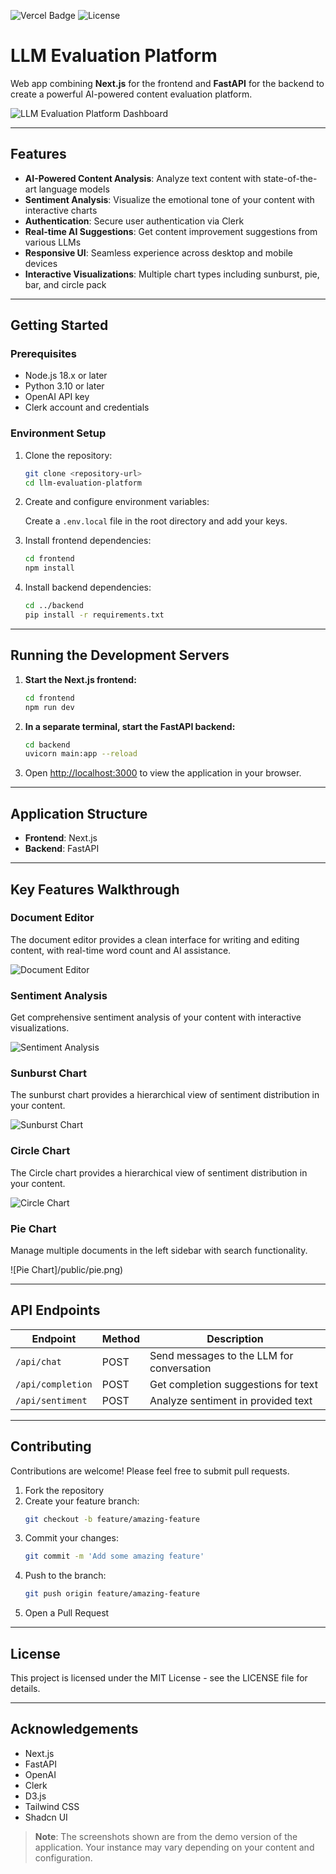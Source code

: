 ![Vercel Badge](https://deploy-badge.vercel.app/vercel/deploy-badge) ![License](https://img.shields.io/badge/license-MIT-blue)

# LLM Evaluation Platform

Web app combining **Next.js** for the frontend and **FastAPI** for the backend to create a powerful AI-powered content evaluation platform.

![LLM Evaluation Platform Dashboard](/public/dashboard.png)

---

## Features

- **AI-Powered Content Analysis**: Analyze text content with state-of-the-art language models
- **Sentiment Analysis**: Visualize the emotional tone of your content with interactive charts
- **Authentication**: Secure user authentication via Clerk
- **Real-time AI Suggestions**: Get content improvement suggestions from various LLMs
- **Responsive UI**: Seamless experience across desktop and mobile devices
- **Interactive Visualizations**: Multiple chart types including sunburst, pie, bar, and circle pack

---

## Getting Started

### Prerequisites

- Node.js 18.x or later
- Python 3.10 or later
- OpenAI API key
- Clerk account and credentials

### Environment Setup

1. Clone the repository:

   ```bash
   git clone <repository-url>
   cd llm-evaluation-platform
   ```

2. Create and configure environment variables:

   Create a `.env.local` file in the root directory and add your keys.

3. Install frontend dependencies:

   ```bash
   cd frontend
   npm install
   ```

4. Install backend dependencies:
   ```bash
   cd ../backend
   pip install -r requirements.txt
   ```

---

## Running the Development Servers

1. **Start the Next.js frontend:**

   ```bash
   cd frontend
   npm run dev
   ```

2. **In a separate terminal, start the FastAPI backend:**

   ```bash
   cd backend
   uvicorn main:app --reload
   ```

3. Open [http://localhost:3000](http://localhost:3000) to view the application in your browser.

---

## Application Structure

- **Frontend**: Next.js
- **Backend**: FastAPI

---

## Key Features Walkthrough

### Document Editor

The document editor provides a clean interface for writing and editing content, with real-time word count and AI assistance.

![Document Editor](https://i.imgur.com/1JfWgDm.png)

### Sentiment Analysis

Get comprehensive sentiment analysis of your content with interactive visualizations.

![Sentiment Analysis](/public/sentiment.png)

### Sunburst Chart

The sunburst chart provides a hierarchical view of sentiment distribution in your content.

![Sunburst Chart](/public/sunburst.png)

### Circle Chart

The Circle chart provides a hierarchical view of sentiment distribution in your content.

![Circle Chart](/public/circle.png)

### Pie Chart

Manage multiple documents in the left sidebar with search functionality.

![Pie Chart]/public/pie.png)

---

## API Endpoints

| Endpoint          | Method | Description                               |
| ----------------- | ------ | ----------------------------------------- |
| `/api/chat`       | POST   | Send messages to the LLM for conversation |
| `/api/completion` | POST   | Get completion suggestions for text       |
| `/api/sentiment`  | POST   | Analyze sentiment in provided text        |

---

## Contributing

Contributions are welcome! Please feel free to submit pull requests.

1. Fork the repository
2. Create your feature branch:
   ```bash
   git checkout -b feature/amazing-feature
   ```
3. Commit your changes:
   ```bash
   git commit -m 'Add some amazing feature'
   ```
4. Push to the branch:
   ```bash
   git push origin feature/amazing-feature
   ```
5. Open a Pull Request

---

## License

This project is licensed under the MIT License - see the LICENSE file for details.

---

## Acknowledgements

- Next.js
- FastAPI
- OpenAI
- Clerk
- D3.js
- Tailwind CSS
- Shadcn UI

> **Note**: The screenshots shown are from the demo version of the application. Your instance may vary depending on your content and configuration.
